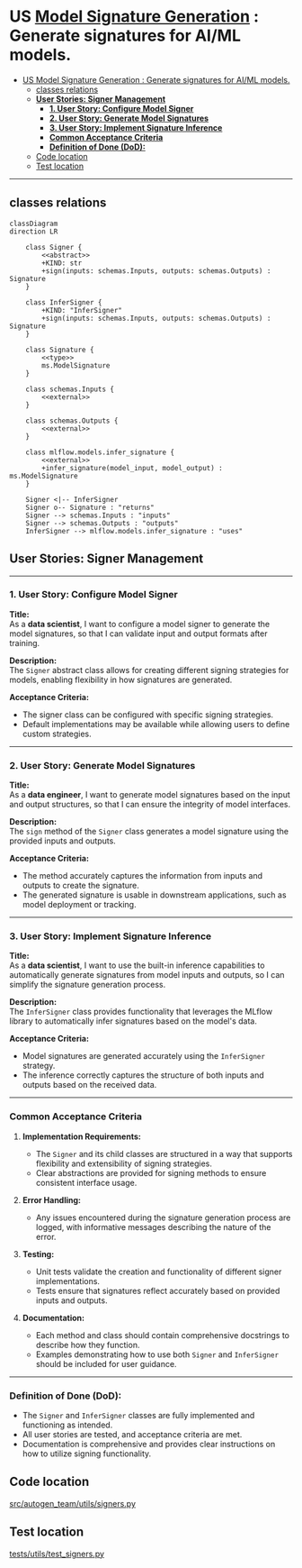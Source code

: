 # US [Model Signature Generation](./backlog_llmlops_regresion.md) : Generate signatures for AI/ML models.

- [US Model Signature Generation : Generate signatures for AI/ML models.](#us-model-signature-generation--generate-signatures-for-aiml-models)
  - [classes relations](#classes-relations)
  - [**User Stories: Signer Management**](#user-stories-signer-management)
    - [**1. User Story: Configure Model Signer**](#1-user-story-configure-model-signer)
    - [**2. User Story: Generate Model Signatures**](#2-user-story-generate-model-signatures)
    - [**3. User Story: Implement Signature Inference**](#3-user-story-implement-signature-inference)
    - [**Common Acceptance Criteria**](#common-acceptance-criteria)
    - [**Definition of Done (DoD):**](#definition-of-done-dod)
  - [Code location](#code-location)
  - [Test location](#test-location)

------------

## classes relations

```mermaid
classDiagram
direction LR

    class Signer {
        <<abstract>>
        +KIND: str
        +sign(inputs: schemas.Inputs, outputs: schemas.Outputs) : Signature
    }

    class InferSigner {
        +KIND: "InferSigner"
        +sign(inputs: schemas.Inputs, outputs: schemas.Outputs) : Signature
    }

    class Signature {
        <<type>>
        ms.ModelSignature
    }

    class schemas.Inputs {
        <<external>>
    }

    class schemas.Outputs {
        <<external>>
    }

    class mlflow.models.infer_signature {
        <<external>>
        +infer_signature(model_input, model_output) : ms.ModelSignature
    }

    Signer <|-- InferSigner
    Signer o-- Signature : "returns"
    Signer --> schemas.Inputs : "inputs"
    Signer --> schemas.Outputs : "outputs"
    InferSigner --> mlflow.models.infer_signature : "uses"

```

## **User Stories: Signer Management**

---

### **1. User Story: Configure Model Signer**

**Title:**  
As a **data scientist**, I want to configure a model signer to generate the model signatures, so that I can validate input and output formats after training.

**Description:**  
The `Signer` abstract class allows for creating different signing strategies for models, enabling flexibility in how signatures are generated.

**Acceptance Criteria:**  
- The signer class can be configured with specific signing strategies.
- Default implementations may be available while allowing users to define custom strategies.

---

### **2. User Story: Generate Model Signatures**

**Title:**  
As a **data engineer**, I want to generate model signatures based on the input and output structures, so that I can ensure the integrity of model interfaces.

**Description:**  
The `sign` method of the `Signer` class generates a model signature using the provided inputs and outputs.

**Acceptance Criteria:**  
- The method accurately captures the information from inputs and outputs to create the signature.
- The generated signature is usable in downstream applications, such as model deployment or tracking.

---

### **3. User Story: Implement Signature Inference**

**Title:**  
As a **data scientist**, I want to use the built-in inference capabilities to automatically generate signatures from model inputs and outputs, so I can simplify the signature generation process.

**Description:**  
The `InferSigner` class provides functionality that leverages the MLflow library to automatically infer signatures based on the model's data.

**Acceptance Criteria:**  
- Model signatures are generated accurately using the `InferSigner` strategy.
- The inference correctly captures the structure of both inputs and outputs based on the received data.

---

### **Common Acceptance Criteria**

1. **Implementation Requirements:**
   - The `Signer` and its child classes are structured in a way that supports flexibility and extensibility of signing strategies.
   - Clear abstractions are provided for signing methods to ensure consistent interface usage.

2. **Error Handling:**
   - Any issues encountered during the signature generation process are logged, with informative messages describing the nature of the error.

3. **Testing:**
   - Unit tests validate the creation and functionality of different signer implementations.
   - Tests ensure that signatures reflect accurately based on provided inputs and outputs.

4. **Documentation:**
   - Each method and class should contain comprehensive docstrings to describe how they function.
   - Examples demonstrating how to use both `Signer` and `InferSigner` should be included for user guidance.

---

### **Definition of Done (DoD):** 

- The `Signer` and `InferSigner` classes are fully implemented and functioning as intended.
- All user stories are tested, and acceptance criteria are met.
- Documentation is comprehensive and provides clear instructions on how to utilize signing functionality.

## Code location

[src/autogen_team/utils/signers.py](../src/autogen_team/utils/signers.py)

## Test location

[tests/utils/test_signers.py](../tests/utils/test_signers.py)
